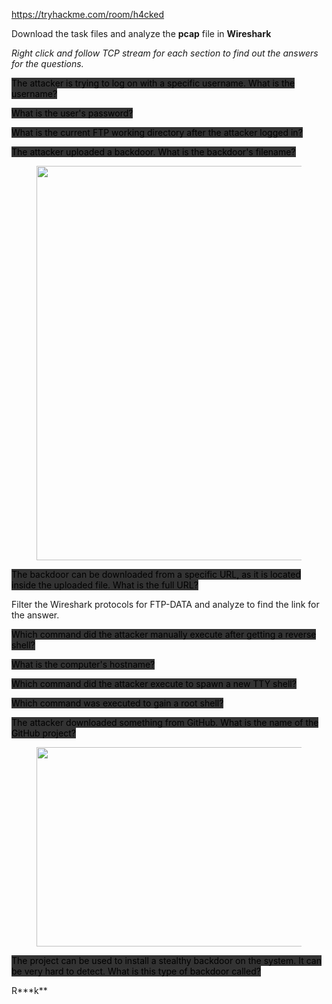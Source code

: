 <!-- wp:paragraph -->
<p><a href="https://tryhackme.com/room/h4cked">https://tryhackme.com/room/h4cked</a></p>
<!-- /wp:paragraph -->

<!-- wp:paragraph -->
<p>Download the task files and analyze the <strong>pcap</strong> file in <strong>Wireshark</strong></p>
<!-- /wp:paragraph -->

<!-- wp:paragraph -->
<p><em>Right click and follow TCP stream for each section to find out the answers for the questions.</em></p>
<!-- /wp:paragraph -->

<!-- wp:paragraph -->
<p><mark style="background-color:#333333;" class="has-inline-color has-background-color">The attacker is trying to log on with a specific username. What is the username?</mark></p>
<!-- /wp:paragraph -->

<!-- wp:paragraph -->
<p><mark style="background-color:#333333;" class="has-inline-color has-background-color">What is the user's password?</mark></p>
<!-- /wp:paragraph -->

<!-- wp:paragraph -->
<p><mark style="background-color:#333333;" class="has-inline-color has-background-color">What is the current FTP working directory after the attacker logged in?</mark></p>
<!-- /wp:paragraph -->

<!-- wp:paragraph -->
<p><mark style="background-color:#333333;" class="has-inline-color has-background-color">The attacker uploaded a backdoor. What is the backdoor's filename?</mark></p>
<!-- /wp:paragraph -->

<!-- wp:paragraph -->
<p></p>
<!-- /wp:paragraph -->

<!-- wp:image {"id":14,"width":664,"height":631,"sizeSlug":"large","linkDestination":"none"} -->
<figure class="wp-block-image size-large is-resized"><img src="https://persecure.files.wordpress.com/2022/01/ws1.png?w=486" alt="" class="wp-image-14" width="664" height="631"/></figure>
<!-- /wp:image -->

<!-- wp:paragraph -->
<p><mark style="background-color:#333333;" class="has-inline-color has-background-color">The backdoor can be downloaded from a specific URL, as it is located inside the uploaded file. What is the full URL?</mark></p>
<!-- /wp:paragraph -->

<!-- wp:paragraph -->
<p>Filter the Wireshark protocols for FTP-DATA and analyze to find the link for the answer.</p>
<!-- /wp:paragraph -->

<!-- wp:paragraph -->
<p><mark style="background-color:#333333;" class="has-inline-color has-background-color">Which command did the attacker manually execute after getting a reverse shell?</mark></p>
<!-- /wp:paragraph -->

<!-- wp:paragraph -->
<p><mark style="background-color:#333333;" class="has-inline-color has-background-color">What is the computer's hostname?</mark></p>
<!-- /wp:paragraph -->

<!-- wp:paragraph -->
<p><mark style="background-color:#333333;" class="has-inline-color has-background-color">Which command did the attacker execute to spawn a new TTY shell?</mark></p>
<!-- /wp:paragraph -->

<!-- wp:paragraph -->
<p><mark style="background-color:#333333;" class="has-inline-color has-background-color">Which command was executed to gain a root shell?</mark></p>
<!-- /wp:paragraph -->

<!-- wp:paragraph -->
<p><mark style="background-color:#333333;" class="has-inline-color has-background-color">The attacker downloaded something from GitHub. What is the name of the GitHub project?</mark></p>
<!-- /wp:paragraph -->

<!-- wp:image {"id":21,"width":662,"height":319,"sizeSlug":"large","linkDestination":"none"} -->
<figure class="wp-block-image size-large is-resized"><img src="https://persecure.files.wordpress.com/2022/01/ws2.png?w=868" alt="" class="wp-image-21" width="662" height="319"/></figure>
<!-- /wp:image -->

<!-- wp:paragraph -->
<p><mark style="background-color:#333333;" class="has-inline-color has-background-color">The project can be used to install a stealthy backdoor on the system. It can be very hard to detect. What is this type of backdoor called?</mark></p>
<!-- /wp:paragraph -->

<!-- wp:paragraph -->
<p>R***k**</p>
<!-- /wp:paragraph -->

